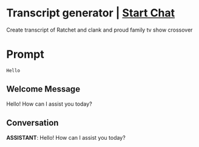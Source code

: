 

# Transcript generator  | [Start Chat](https://gptcall.net/chat.html?data=%7B%22contact%22%3A%7B%22id%22%3A%22-XGVJxCTnBXQTysV0G6f5%22%2C%22flow%22%3Atrue%7D%7D)
Create transcript of Ratchet and clank and proud family tv show crossover

# Prompt

```
Hello
```

## Welcome Message
Hello! How can I assist you today?

## Conversation

**ASSISTANT**: Hello! How can I assist you today?

